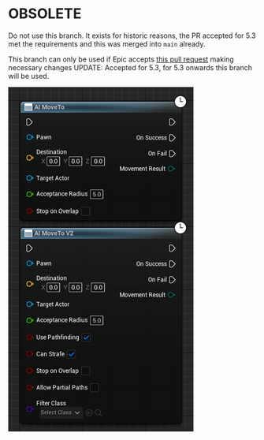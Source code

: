 # OBSOLETE

Do not use this branch. It exists for historic reasons, the PR accepted for 5.3 met the requirements and this was merged into `main` already.

This branch can only be used if Epic accepts [this pull request](https://github.com/EpicGames/UnrealEngine/pull/10528) making necessary changes
UPDATE: Accepted for 5.3, for 5.3 onwards this branch will be used.

![example node](https://github.com/Vaei/repo_files/blob/main/AIMoveTo/node_preview.png)
